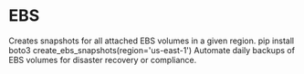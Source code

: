 # EBS
Creates snapshots for all attached EBS volumes in a given region.
pip install boto3
create_ebs_snapshots(region='us-east-1')
Automate daily backups of EBS volumes for disaster recovery or compliance.

